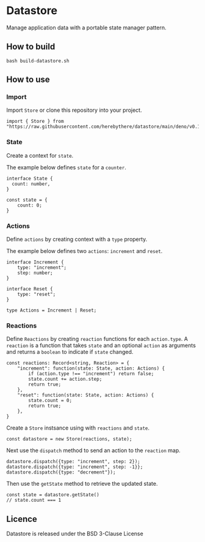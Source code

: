 # Datastore

Manage application data with a portable state manager pattern.

## How to build

```
bash build-datastore.sh
```

## How to use

### Import

Import `Store` or clone this repository into your project.

```
import { Store } from "https://raw.githubusercontent.com/herebythere/datastore/main/deno/v0.1/mod.ts"
```

### State

Create a context for `state`.

The example below defines `state` for a `counter`.

```
interface State {
  count: number,
}

const state = {
	count: 0;
}
```

### Actions

Define `actions` by creating context with a `type` property.

The example below defines two `actions`: `increment` and `reset`.

```
interface Increment {
	type: "increment";
	step: number;
}

interface Reset {
	type: "reset";
}

type Actions = Increment | Reset;
```

### Reactions

Define `Reactions` by creating `reaction` functions for each `action.type`. A
`reaction` is a function that takes `state` and an optional `action` as
arguments and returns a `boolean` to indicate if `state` changed.

```
const reactions: Record<string, Reaction> = {
	"increment": function(state: State, action: Actions) {
		if (action.type !== "increment") return false;
		state.count += action.step;
		return true;
	},
	"reset": function(state: State, action: Actions) {
		state.count = 0;
		return true;
	},
}
```

Create a `Store` instsance using with `reactions` and `state`.

```
const datastore = new Store(reactions, state);
```

Next use the `dispatch` method to send an action to the `reaction` map.

```
datastore.dispatch({type: "increment", step: 2});
datastore.dispatch({type: "increment", step: -1}};
datastore.dispatch({type: "decrement"});
```

Then use the `getState` method to retrieve the updated state.

```
const state = datastore.getState()
// state.count === 1
```

## Licence

Datastore is released under the BSD 3-Clause License
